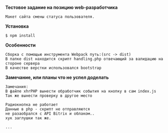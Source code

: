 **Тестовое задание на позицию web-разработчика**

    Макет сайта смены статуса пользователя.

**Установка**

    $ npm install 
 
    
**Особенности**

    Сборка с помощью инструмента Webpack путь:(src -> dist)
    В папке dist находится скрипт handling.php отвечающий за валидацию на стороне сервера
    В качестве верстки использовался bootstrap
    
    
**Замечание, или планы что не успел доделать**

    Замечания:
    В файле xhrPHP вынести обработчик события на кнопку в сам index.js
    Так же вынести проверку в другое место
    
    Радиокнопка не работает
    Данные в php - скрипт не отправляются
    не разаобрался с API Bitrix и облаком..
    хук заглушки так же. 
    
    ...
    

    